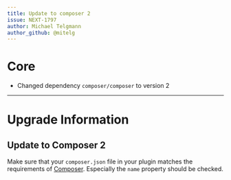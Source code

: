 ```yaml
---
title: Update to composer 2
issue: NEXT-1797
author: Michael Telgmann
author_github: @mitelg
---
```

# Core
* Changed dependency `composer/composer` to version 2
___
# Upgrade Information
## Update to Composer 2
Make sure that your `composer.json` file in your plugin matches the requirements of [Composer](https://getcomposer.org/doc/04-schema.md).
Especially the `name` property should be checked.
